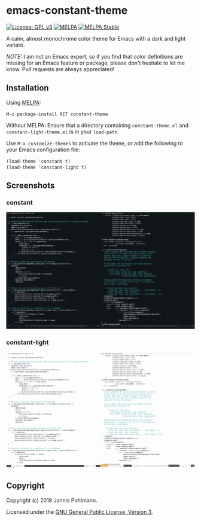 # emacs-constant-theme

[![License: GPL v3](https://img.shields.io/badge/License-GPL%20v3-blue.svg)](https://www.gnu.org/licenses/gpl-3.0)
[![MELPA](https://melpa.org/packages/constant-theme-badge.svg)](https://melpa.org/#/constant-theme)
[![MELPA Stable](http://stable.melpa.org/packages/constant-theme-badge.svg)](http://stable.melpa.org/#/constant-theme)

A calm, almost monochrome color theme for Emacs with a dark and light variant.

*NOTE:* I am not an Emacs expert, so if you find that color definitions are missing
for an Emacs feature or package, please don't hesitate to let me know. Pull requests
are always appreciated!

## Installation

Using [MELPA](http://melpa.milkbox.net/#/getting-started):
```
M-x package-install RET constant-theme
```

Without MELPA: Ensure that a directory containing `constant-theme.el` and
`constant-light-theme.el` is in your `load-path`.

Use `M-x customize-themes` to activate the theme, or add the following to your
Emacs configuration file:
```
(load-theme 'constant t)
(load-theme 'constant-light t)
```

## Screenshots

### constant

![Dark](screenshots/constant.png)

### constant-light

![Light](screenshots/constant-light.png)

## Copyright

Copyright (c) 2018 Jannis Pohlmann.

Licensed under the [GNU General Public License, Version 3](LICENSE).
